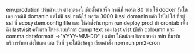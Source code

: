 env.prodution ปรับตัวแปร ต่างๆตรงนี้ 
เมื่อตั้งค่าเสร็จ
กรณีที่ พอร์ต 80 ว่าง ใช้ docker รันได้เลย กรณีมี domanin แต่ไม่มี ssl
กรณีใช้ พอร์ต 3000 มี ssl domanin แล้ว ให้ไป ใส่ ที่อยู่ ssl ที่ ecosystem.config file และ ใช้คำสั่งรัน npm run deploy:prod
ทำ crontab เพื่อดึง lastvisit  ครั้งแรก ให้หน่วยบริการ dump text ของ last vist  (มีหัว coloumn และ comma dateformatt ->"YYYY-MM-DD" ) 
แพ้ยา ให้หน่วยบริการ หาค่า min ที่มารับบริการรับยา ส่งให้เขต เซต วันที่ ๆจะไล่ดึงข้อมูล
เรียกคำสั่ง npm run pm2-cron
